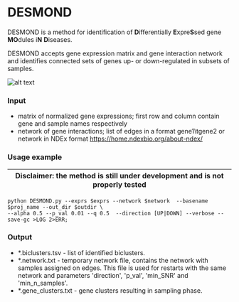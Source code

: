 # DESMOND

DESMOND is a method for identification of **D**ifferentially **E**xpre**S**sed gene **MO**dules i**N** **D**iseases. 

DESMOND accepts gene expression matrix and gene interaction network and identifies connected sets of genes up- or down-regulated in subsets of samples.

![alt text](https://github.com/ozolotareva/DESMOND/blob/master/poster/DESMOND_abstract.png)




### Input

 * matrix of normalized gene expressions; first row and column contain gene and sample names respectively
 * network of gene interactions; list of edges in a format gene1\tgene2 or network in NDEx format https://home.ndexbio.org/about-ndex/
 
### Usage example

| Disclaimer:  the method is still under development and is not properly tested |
|---|

```
python DESMOND.py --exprs $exprs --network $network  --basename $proj_name --out_dir $outdir \
--alpha 0.5 --p_val 0.01 --q 0.5  --direction [UP|DOWN] --verbose --save-gc >LOG 2>ERR;

```
### Output
 * \*.biclusters.tsv - list of identified biclusters.
 * \*.network.txt  - temporary network file, contains the network with samples assigned on edges. This file is used for restarts with the same network and parameters 'direction', 'p_val', 'min_SNR' and 'min_n_samples'.
 * \*.gene_clusters.txt - gene clusters resulting in sampling phase.
